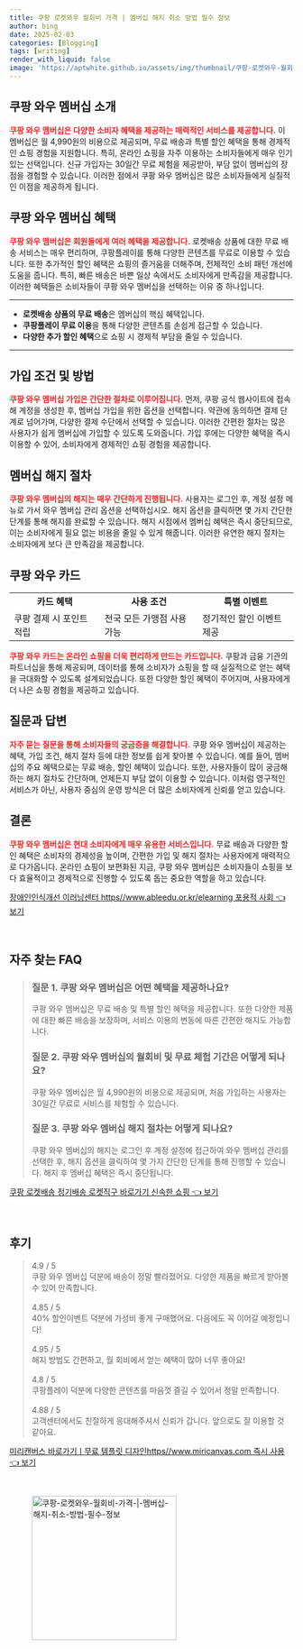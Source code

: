 ```yaml
---
title: 쿠팡 로켓와우 월회비 가격 | 멤버십 해지 취소 방법 필수 정보
author: bing
date: 2025-02-03
categories: [Blogging]
tags: [writing]
render_with_liquid: false
image: 'https://aptwhite.github.io/assets/img/thumbnail/쿠팡-로켓와우-월회비-가격-|-멤버십-해지-취소-방법-필수-정보.webp'
---
```



<h2 id='쿠팡_와우_멤버십_소개'>쿠팡 와우 멤버십 소개</h2>

<p><b><span style="color: #ee2323;">쿠팡 와우 멤버십은 다양한 소비자 혜택을 제공하는 매력적인 서비스를 제공합니다.</span></b> 이 멤버십은 월 4,990원의 비용으로 제공되며, 무료 배송과 특별 할인 혜택을 통해 경제적인 쇼핑 경험을 지원합니다. 특히, 온라인 쇼핑을 자주 이용하는 소비자들에게 매우 인기 있는 선택입니다. 신규 가입자는 30일간 무료 체험을 제공받아, 부담 없이 멤버십의 장점을 경험할 수 있습니다. 이러한 점에서 쿠팡 와우 멤버십은 많은 소비자들에게 실질적인 이점을 제공하게 됩니다.</p>

<h2 id='쿠팡_와우_멤버십_혜택'>쿠팡 와우 멤버십 혜택</h2>

<p><b><span style="color: #ee2323;">쿠팡 와우 멤버십은 회원들에게 여러 혜택을 제공합니다.</span></b> 로켓배송 상품에 대한 무료 배송 서비스는 매우 편리하며, 쿠팡플레이를 통해 다양한 콘텐츠를 무료로 이용할 수 있습니다. 또한 추가적인 할인 혜택은 쇼핑의 즐거움을 더해주며, 전체적인 소비 패턴 개선에 도움을 줍니다. 특히, 빠른 배송은 바쁜 일상 속에서도 소비자에게 만족감을 제공합니다. 이러한 혜택들은 소비자들이 쿠팡 와우 멤버십을 선택하는 이유 중 하나입니다.</p>

<hr />

<ul>
    <li><b>로켓배송 상품의 무료 배송</b>은 멤버십의 핵심 혜택입니다.</li>
    <li><b>쿠팡플레이 무료 이용</b>을 통해 다양한 콘텐츠를 손쉽게 접근할 수 있습니다.</li>
    <li><b>다양한 추가 할인 혜택</b>으로 쇼핑 시 경제적 부담을 줄일 수 있습니다.</li>
</ul>

<hr />

<h2 id='가입_조건_및_방법'>가입 조건 및 방법</h2>

<p><b><span style="color: #ee2323;">쿠팡 와우 멤버십 가입은 간단한 절차로 이루어집니다.</span></b> 먼저, 쿠팡 공식 웹사이트에 접속해 계정을 생성한 후, 멤버십 가입을 위한 옵션을 선택합니다. 약관에 동의하면 결제 단계로 넘어가며, 다양한 결제 수단에서 선택할 수 있습니다. 이러한 간편한 절차는 많은 사용자가 쉽게 멤버십에 가입할 수 있도록 도와줍니다. 가입 후에는 다양한 혜택을 즉시 이용할 수 있어, 소비자에게 경제적인 쇼핑 경험을 제공합니다.</p>

<h2 id='멤버십_해지_절차'>멤버십 해지 절차</h2>

<p><b><span style="color: #ee2323;">쿠팡 와우 멤버십의 해지는 매우 간단하게 진행됩니다.</span></b> 사용자는 로그인 후, 계정 설정 메뉴로 가서 와우 멤버십 관리 옵션을 선택하십시오. 해지 옵션을 클릭하면 몇 가지 간단한 단계를 통해 해지를 완료할 수 있습니다. 해지 시점에서 멤버십 혜택은 즉시 중단되므로, 이는 소비자에게 필요 없는 비용을 줄일 수 있게 해줍니다. 이러한 유연한 해지 절차는 소비자에게 보다 큰 만족감을 제공합니다.</p>

<h2 id='쿠팡_와우_카드'>쿠팡 와우 카드</h2>

<table>
    <tr>
        <td style="text-align: center; height: 17px;"><b>카드 혜택</b></td>
        <td style="text-align: center; height: 17px;"><b>사용 조건</b></td>
        <td style="text-align: center; height: 17px;"><b>특별 이벤트</b></td>
    </tr>
    <tr>
        <td>쿠팡 결제 시 포인트 적립</td>
        <td>전국 모든 가맹점 사용 가능</td>
        <td>정기적인 할인 이벤트 제공</td>
    </tr>
</table>

<p><b><span style="color: #ee2323;">쿠팡 와우 카드는 온라인 쇼핑을 더욱 편리하게 만드는 카드입니다.</span></b> 쿠팡과 금융 기관의 파트너십을 통해 제공되며, 데이터를 통해 소비자가 쇼핑을 할 때 실질적으로 얻는 혜택을 극대화할 수 있도록 설계되었습니다. 또한 다양한 할인 혜택이 주어지며, 사용자에게 더 나은 쇼핑 경험을 제공하고 있습니다.</p>

<h2 id='질문과_답변'>질문과 답변</h2>

<p><b><span style="color: #ee2323;">자주 묻는 질문을 통해 소비자들의 궁금증을 해결합니다.</span></b> 쿠팡 와우 멤버십이 제공하는 혜택, 가입 조건, 해지 절차 등에 대한 정보를 쉽게 찾아볼 수 있습니다. 예를 들어, 멤버십의 주요 혜택으로는 무료 배송, 할인 혜택이 있습니다. 또한, 사용자들이 많이 궁금해 하는 해지 절차도 간단하며, 언제든지 부담 없이 이용할 수 있습니다. 이처럼 영구적인 서비스가 아닌, 사용자 중심의 운영 방식은 더 많은 소비자에게 신뢰를 얻고 있습니다.</p>

<h2 id='결론'>결론</h2>

<p><b><span style="color: #ee2323;">쿠팡 와우 멤버십은 현대 소비자에게 매우 유용한 서비스입니다.</span></b> 무료 배송과 다양한 할인 혜택은 소비자의 경제성을 높이며, 간편한 가입 및 해지 절차는 사용자에게 매력적으로 다가옵니다. 온라인 쇼핑이 보편화된 지금, 쿠팡 와우 멤버십은 소비자들이 쇼핑을 보다 효율적이고 경제적으로 진행할 수 있도록 돕는 중요한 역할을 하고 있습니다.</p>


<p><a class="click-button" title="장애인인식개선 이러닝센터 https//www.ableedu.or.kr/elearning 포용적 사회" href="https://aptwhite.github.io/posts/%EC%9E%A5%EC%95%A0%EC%9D%B8%EC%9D%B8%EC%8B%9D%EA%B0%9C%EC%84%A0-%EC%9D%B4%EB%9F%AC%EB%8B%9D%EC%84%BC%ED%84%B0-httpswww.ableedu.or.krelearning-%ED%8F%AC%EC%9A%A9%EC%A0%81-%EC%82%AC%ED%9A%8C/" rel="dofollow">장애인인식개선 이러닝센터 https//www.ableedu.or.kr/elearning 포용적 사회 👈 보기</a></p><br>
<h2 id='자주_찾는_FAQ'>자주 찾는 FAQ</h2>
<div itemscope="" itemtype="https://schema.org/FAQPage"> 
<blockquote> 
<div itemscope="" itemprop="mainEntity" itemtype="https://schema.org/Question"> 
<h3 itemprop="name">질문 1. 쿠팡 와우 멤버십은 어떤 혜택을 제공하나요?</h3> 
<div itemscope="" itemprop="acceptedAnswer" itemtype="https://schema.org/Answer"> 
<span itemprop="text"> 
<p>쿠팡 와우 멤버십은 무료 배송 및 특별 할인 혜택을 제공합니다. 또한 다양한 제품에 대한 빠른 배송을 보장하며, 서비스 이용의 변동에 따른 간편한 해지도 가능합니다.</p> 
</span> 
</div> 
</div> 
<div itemscope="" itemprop="mainEntity" itemtype="https://schema.org/Question"> 
<h3 itemprop="name">질문 2. 쿠팡 와우 멤버십의 월회비 및 무료 체험 기간은 어떻게 되나요?</h3> 
<div itemscope="" itemprop="acceptedAnswer" itemtype="https://schema.org/Answer"> 
<span itemprop="text"> 
<p>쿠팡 와우 멤버십은 월 4,990원의 비용으로 제공되며, 처음 가입하는 사용자는 30일간 무료로 서비스를 체험할 수 있습니다.</p> 
</span> 
</div> 
</div> 
<div itemscope="" itemprop="mainEntity" itemtype="https://schema.org/Question"> 
<h3 itemprop="name">질문 3. 쿠팡 와우 멤버십 해지 절차는 어떻게 되나요?</h3> 
<div itemscope="" itemprop="acceptedAnswer" itemtype="https://schema.org/Answer"> 
<span itemprop="text"> 
<p>쿠팡 와우 멤버십의 해지는 로그인 후 계정 설정에 접근하여 와우 멤버십 관리를 선택한 후, 해지 옵션을 클릭하여 몇 가지 간단한 단계를 통해 진행할 수 있습니다. 해지 후 멤버십 혜택은 즉시 중단됩니다.</p> 
</span> 
</div> 
</div> 
</blockquote> 
</div>
<p><a class="click-button" title="쿠팡 로켓배송 정기배송 로켓직구 바로가기 신속한 쇼핑" href="https://aptwhite.github.io/posts/%EC%BF%A0%ED%8C%A1-%EB%A1%9C%EC%BC%93%EB%B0%B0%EC%86%A1-%EC%A0%95%EA%B8%B0%EB%B0%B0%EC%86%A1-%EB%A1%9C%EC%BC%93%EC%A7%81%EA%B5%AC-%EB%B0%94%EB%A1%9C%EA%B0%80%EA%B8%B0-%EC%8B%A0%EC%86%8D%ED%95%9C-%EC%87%BC%ED%95%91/" rel="dofollow">쿠팡 로켓배송 정기배송 로켓직구 바로가기 신속한 쇼핑 👈 보기</a></p><br>
<h2 id='후기'>후기</h2>
<div itemscope itemtype="https://schema.org/Product">
  <blockquote>
  <div itemprop="review" itemscope itemtype="https://schema.org/Review">
      <div itemprop="reviewRating" itemscope itemtype="https://schema.org/Rating"> <span itemprop="ratingValue">4.9</span> / <span itemprop="bestRating">5</span> </div>
      <span itemprop="reviewBody">쿠팡 와우 멤버십 덕분에 배송이 정말 빨라졌어요. 다양한 제품을 빠르게 받아볼 수 있어 만족합니다.</span>
  </div>
  <br>
  <div itemprop="review" itemscope itemtype="https://schema.org/Review">
      <div itemprop="reviewRating" itemscope itemtype="https://schema.org/Rating"> <span itemprop="ratingValue">4.85</span> / <span itemprop="bestRating">5</span> </div>
      <span itemprop="reviewBody">40% 할인이벤트 덕분에 가성비 좋게 구매했어요. 다음에도 꼭 이어갈 예정입니다!</span>
  </div>
  <br>
  <div itemprop="review" itemscope itemtype="https://schema.org/Review">
      <div itemprop="reviewRating" itemscope itemtype="https://schema.org/Rating"> <span itemprop="ratingValue">4.95</span> / <span itemprop="bestRating">5</span> </div>
      <span itemprop="reviewBody">해지 방법도 간편하고, 월 회비에서 얻는 혜택이 많아 너무 좋아요!</span>
  </div>
  <br>
  <div itemprop="review" itemscope itemtype="https://schema.org/Review">
      <div itemprop="reviewRating" itemscope itemtype="https://schema.org/Rating"> <span itemprop="ratingValue">4.8</span> / <span itemprop="bestRating">5</span> </div>
      <span itemprop="reviewBody">쿠팡플레이 덕분에 다양한 콘텐츠를 마음껏 즐길 수 있어서 정말 만족합니다.</span>
  </div>
  <br>
  <div itemprop="review" itemscope itemtype="https://schema.org/Review">
      <div itemprop="reviewRating" itemscope itemtype="https://schema.org/Rating"> <span itemprop="ratingValue">4.88</span> / <span itemprop="bestRating">5</span> </div>
      <span itemprop="reviewBody">고객센터에서도 친절하게 응대해주셔서 신뢰가 갑니다. 앞으로도 잘 이용할 것 같아요.</span>
  </div>
  </blockquote>
</div>
<p><a class="click-button" title="미리캔버스 바로가기ㅣ무료 템플릿 디자인https//www.miricanvas.com 즉시 사용" href="https://aptwhite.github.io/posts/%EB%AF%B8%EB%A6%AC%EC%BA%94%EB%B2%84%EC%8A%A4-%EB%B0%94%EB%A1%9C%EA%B0%80%EA%B8%B0%E3%85%A3%EB%AC%B4%EB%A3%8C-%ED%85%9C%ED%94%8C%EB%A6%BF-%EB%94%94%EC%9E%90%EC%9D%B8httpswww.miricanvas.com-%EC%A6%89%EC%8B%9C-%EC%82%AC%EC%9A%A9/" rel="dofollow">미리캔버스 바로가기ㅣ무료 템플릿 디자인https//www.miricanvas.com 즉시 사용 👈 보기</a></p><br>
<figure class="image"><img src="https://aptwhite.github.io/assets/img/thumbnail/쿠팡-로켓와우-월회비-가격-|-멤버십-해지-취소-방법-필수-정보.webp" alt="쿠팡-로켓와우-월회비-가격-|-멤버십-해지-취소-방법-필수-정보" width="256" height="256"></figure>